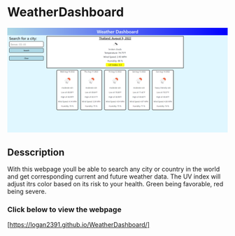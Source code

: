 # WeatherDashboard
![Screenshot of weather dashboard](./assets/images/screenshot.weather.png)
## Desscription
With this webpage youll be able to search any city or country in the world and get corresponding current and future weather data. The UV index will adjust itrs color based on its risk to your health. Green being favorable, red being severe. 
### Click below to view the webpage 
[https://logan2391.github.io/WeatherDashboard/]